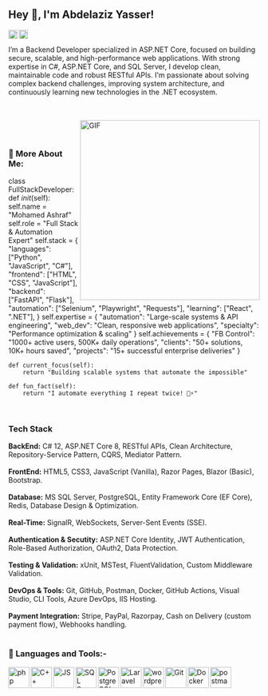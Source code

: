 ## Hey 👋, I'm Abdelaziz Yasser!

<a href='https://www.linkedin.com/in/abdelaziz-yasser/'><img align='left' alt="linkedin" src="https://upload.wikimedia.org/wikipedia/commons/thumb/c/ca/LinkedIn_logo_initials.png/960px-LinkedIn_logo_initials.png" height='18px'/></a>

<a href='https://abdelazizyasser.dev@gmail.com'><img align='left' alt="twitter" src="https://upload.wikimedia.org/wikipedia/commons/thumb/7/7e/Gmail_icon_%282020%29.svg/2560px-Gmail_icon_%282020%29.svg.png" height='18px'/></a>
<br>

I’m a Backend Developer specialized in ASP.NET Core, focused on building secure, scalable, and high-performance web applications.
With strong expertise in C#, ASP.NET Core, and SQL Server, I develop clean, maintainable code and robust RESTful APIs.
I'm passionate about solving complex backend challenges, improving system architecture, and continuously learning new technologies in the .NET ecosystem.

<br /> <br /> <img align="right" alt="GIF" src="https://media3.giphy.com/media/v1.Y2lkPTZjMDliOTUyZXhlZ2UzOWVmdW5vY3hxc2M4bDNsaWt4aTdsMWt3eWVqMmJjOGIwdiZlcD12MV9naWZzX3NlYXJjaCZjdD1n/L8K62iTDkzGX6/giphy.gif" width="360px"/> 
<br><br>

### 🧐 More About Me:

class FullStackDeveloper:
    def _init_(self):
        self.name = "Mohamed Ashraf"
        self.role = "Full Stack & Automation Expert"
        self.stack = {
            "languages": ["Python", "JavaScript", "C#"],
            "frontend": ["HTML", "CSS", "JavaScript"],
            "backend": ["FastAPI", "Flask"],
            "automation": ["Selenium", "Playwright", "Requests"],
            "learning": ["React", ".NET"],
        }
        self.expertise = {
            "automation": "Large-scale systems & API engineering",
            "web_dev": "Clean, responsive web applications",
            "specialty": "Performance optimization & scaling"
        }
        self.achievements = {
            "FB Control": "1000+ active users, 500K+ daily operations",
            "clients": "50+ solutions, 10K+ hours saved",
            "projects": "15+ successful enterprise deliveries"
        }
    
    def current_focus(self):
        return "Building scalable systems that automate the impossible"
    
    def fun_fact(self):
        return "I automate everything I repeat twice! 🚀⚡"
<br>

### Tech Stack
<strong>BackEnd:</strong> C# 12, ASP.NET Core 8, RESTful APIs, Clean Architecture, Repository-Service Pattern, CQRS, Mediator Pattern.
<br>
<br>
<strong>FrontEnd:</strong> HTML5, CSS3, JavaScript (Vanilla), Razor Pages, Blazor (Basic), Bootstrap.
<br>
<br>
<strong>Database:</strong> MS SQL Server, PostgreSQL, Entity Framework Core (EF Core), Redis, Database Design & Optimization.
<br>
<br>
<strong>Real-Time:</strong> SignalR, WebSockets, Server-Sent Events (SSE).
<br>
<br>
<strong>Authentication & Secutity:</strong> ASP.NET Core Identity, JWT Authentication, Role-Based Authorization, OAuth2, Data Protection.
<br>
<br>
<strong>Testing & Validation:</strong> xUnit, MSTest, FluentValidation, Custom Middleware Validation.
<br>
<br>
<strong>DevOps & Tools:</strong> Git, GitHub, Postman, Docker, GitHub Actions, Visual Studio, CLI Tools, Azure DevOps, IIS Hosting.
<br>
<br>
<strong>Payment Integration:</strong> Stripe, PayPal, Razorpay, Cash on Delivery (custom payment flow), Webhooks handling.
<br>
<br>

### 🔨 Languages and Tools:-


  <img align="left" src="https://upload.wikimedia.org/wikipedia/commons/thumb/b/bd/Logo_C_sharp.svg/1820px-Logo_C_sharp.svg.png" alt="php" height="42px"/>

  <img align="left" src="https://upload.wikimedia.org/wikipedia/commons/thumb/1/18/ISO_C%2B%2B_Logo.svg/911px-ISO_C%2B%2B_Logo.svg.png" alt="C++" height="42px"/>

  <img align="left" src="https://upload.wikimedia.org/wikipedia/commons/thumb/9/99/Unofficial_JavaScript_logo_2.svg/2048px-Unofficial_JavaScript_logo_2.svg.png" alt="JS" height="42px"/>

  <img align="left" src="https://www.svgrepo.com/download/303229/microsoft-sql-server-logo.svg" alt="SQL Server" height="42px"/>

  <img align="left" src="https://cdn-icons-png.flaticon.com/512/5968/5968342.png" alt="PostgreSQL" height="42px"/>

  <img align="left" src="https://upload.wikimedia.org/wikipedia/commons/thumb/7/7d/Microsoft_.NET_logo.svg/2048px-Microsoft_.NET_logo.svg.png" alt="Laravel" height="42px"/>
  
  <img align="left" src="https://softwareasli.com/wp-content/uploads/2019/08/ASP.NET_.png" alt="wordpress" height="42px"/>

  <img align="left" src="https://git-scm.com/images/logos/downloads/Git-Icon-1788C.png" alt="Git" height="42px"/>

  <img align="left" src="https://cdn4.iconfinder.com/data/icons/logos-and-brands/512/97_Docker_logo_logos-512.png" alt="Docker" height="42px"/>

  <img align="left" src="https://uxwing.com/wp-content/themes/uxwing/download/brands-and-social-media/postman-icon.png" alt="postman" height="42px"/>

<br>

</a>
